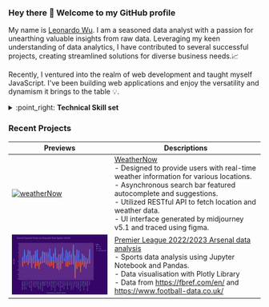 ### Hey there 👋 Welcome to my GitHub profile 

My name is [Leonardo Wu](https://www.linkedin.com/in/leonardo-wu-tech/). I am a seasoned data analyst with a passion for unearthing valuable insights from raw data. Leveraging my keen understanding of data analytics, I have contributed to several successful projects, creating streamlined solutions for diverse business needs.📈

Recently, I ventured into the realm of web development and taught myself JavaScript. I've been building web applications and enjoy the versatility and dynamism it brings to the table 💡. 

<details>
<summary>:point_right: <b>Technical Skill set</b></summary>


* Python (Selennium, django, pandas, matlibplot, plotly, seaborn)
* VBA/Pivot Table
* SQL
* SAS EG/ SAS Base 
* Oracle DB
* Microsoft Access (Data extraction with SQL)
* R (forecast, tidymodels, ggplot2, Tidyverse, dplyr data analysis package)
* JavaScript (React JS, Node JS, Bootstrap,express)
* HTML5/CSS
  

</details>

### Recent Projects


|  Previews | Descriptions |
| ------------- | ------------- |
| <a href="https://weathernow-leonardo-wu-tech.web.app"> <img src="https://imgur.com/l6DO6KJ.png" width="400" alt="weatherNow"> </a> |[WeatherNow](https://github.com/adjsium/mj_figma_weather_app)<br/>- Designed to provide users with real-time weather information for various locations.<br/>- Asynchronous search bar featured autocomplete and suggestions.<br/>- Utilized RESTful API to fetch location and weather data.<br/>- UI interface generated by midjourney v5.1 and traced using figma.<br/>|
| <a href="https://github.com/adjsium/Arsenal-22-23"> <img src="https://github.com/adjsium/Arsenal-22-23/blob/main/%20Data_Visualisation/xG:xGa.png?raw=true" width="400" alt="arsenal notebook"> </a> | [Premier League 2022/2023 Arsenal data analysis](https://github.com/adjsium/Arsenal-22-23)<br/> - Sports data analysis using Jupyter Notebook and Pandas.<br/> - Data visualisation with Plotly Library<br/> - Data from https://fbref.com/en/ and https://www.football-data.co.uk/|



